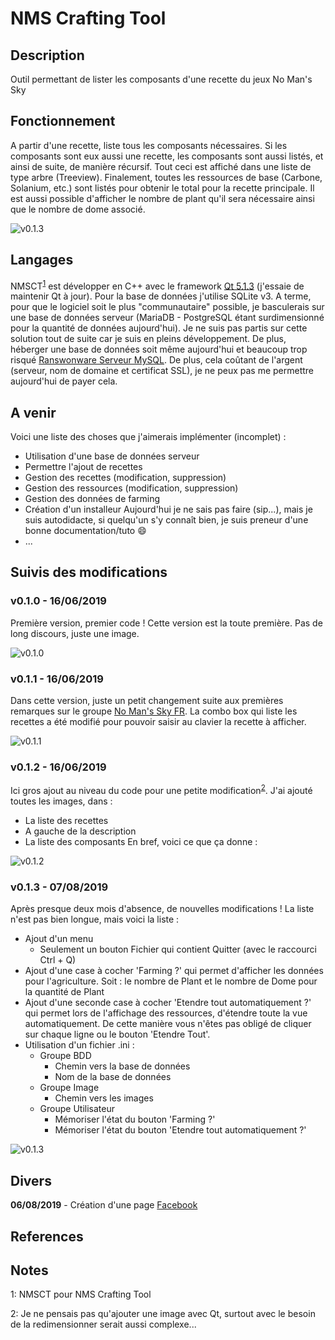 # NMS Crafting Tool	

## Description
Outil permettant de lister les composants d'une recette du jeux No Man's Sky

## Fonctionnement
A partir d'une recette, liste tous les composants nécessaires. Si les composants sont eux aussi une recette, les composants sont aussi listés, et ainsi de suite, de manière récursif. Tout ceci est affiché dans une liste de type arbre (Treeview).
Finalement, toutes les ressources de base (Carbone, Solanium, etc.) sont listés pour obtenir le total pour la recette principale.
Il est aussi possible d'afficher le nombre de plant qu'il sera nécessaire ainsi que le nombre de dome associé.

![v0.1.3](https://i.imgur.com/E6wt7TM.jpg)

## Langages
NMSCT<sup>[1](#nmsct)</sup> est développer en C++ avec le framework [Qt 5.1.3][Qt] (j'essaie de maintenir Qt à jour).
Pour la base de données j'utilise SQLite v3. A terme, pour que le logiciel soit le plus "communautaire" possible, je basculerais sur une base de données serveur (MariaDB - PostgreSQL étant surdimensionné pour la quantité de données aujourd'hui).
Je ne suis pas partis sur cette solution tout de suite car je suis en pleins développement. De plus, héberger une base de données soit même aujourd'hui et beaucoup trop risqué [Ranswonware Serveur MySQL][ransonwareBDD]. De plus, cela coûtant de l'argent (serveur, nom de domaine et certificat SSL), je ne peux pas me permettre aujourd'hui de payer cela.

## A venir
Voici une liste des choses que j'aimerais implémenter (incomplet) :
* Utilisation d'une base de données serveur
* Permettre l'ajout de recettes
* Gestion des recettes (modification, suppression)
* Gestion des ressources (modification, suppression)
* Gestion des données de farming
* Création d'un installeur
  Aujourd'hui je ne sais pas faire (sip...), mais je suis autodidacte, si quelqu'un s'y connaît bien, je suis preneur d'une bonne documentation/tuto :smile:
* ...

## Suivis des modifications

### v0.1.0 - 16/06/2019
Première version, premier code !
Cette version est la toute première.
Pas de long discours, juste une image.

![v0.1.0](https://i.imgur.com/qQvWFiU.jpg)

### v0.1.1 - 16/06/2019
Dans cette version, juste un petit changement suite aux premières remarques sur le groupe [No Man's Sky FR][nmsfr].
La combo box qui liste les recettes a été modifié pour pouvoir saisir au clavier la recette à afficher.

![v0.1.1](https://i.imgur.com/70CpomY.jpg)

### v0.1.2 - 16/06/2019
Ici gros ajout au niveau du code pour une petite modification<sup>[2](#imageQt)</sup>.
J'ai ajouté toutes les images, dans :
* La liste des recettes
* A gauche de la description
* La liste des composants
En bref, voici ce que ça donne :

![v0.1.2](https://i.imgur.com/x1jGSfd.jpg)

### v0.1.3 - 07/08/2019
Après presque deux mois d'absence, de nouvelles modifications !
La liste n'est pas bien longue, mais voici la liste :
* Ajout d'un menu
  - Seulement un bouton Fichier qui contient Quitter (avec le raccourci Ctrl + Q)
* Ajout d'une case à cocher 'Farming ?' qui permet d'afficher les données pour l'agriculture. Soit : le nombre de Plant et le nombre de Dome pour la quantité de Plant
* Ajout d'une seconde case à cocher 'Etendre tout automatiquement ?' qui permet lors de l'affichage des ressources, d'étendre toute la vue automatiquement. De cette manière vous n'êtes pas obligé de cliquer sur chaque ligne ou le bouton 'Etendre Tout'.
* Utilisation d'un fichier .ini :
  - Groupe BDD
    + Chemin vers la base de données
    + Nom de la base de données
  - Groupe Image
    + Chemin vers les images
  - Groupe Utilisateur
    + Mémoriser l'état du bouton 'Farming ?'
    + Mémoriser l'état du bouton 'Etendre tout automatiquement ?'

![v0.1.3](https://i.imgur.com/E6wt7TM.jpg)

## Divers
**06/08/2019** - Création d'une page [Facebook][nmsctFacebook]

## References
[Qt]: https://www.qt.io/
[ransonwareBDD]: https://www.silicon.fr/grandcrab-242223.html
[nmsfr]: https://www.facebook.com/groups/215415605504595
[nmsctFacebook]: https://www.facebook.com/NMS-Crafting-Tool-107068020644537

## Notes
<a name="nmsct">1</a>: NMSCT pour NMS Crafting Tool

<a name="imageQt">2</a>: Je ne pensais pas qu'ajouter une image avec Qt, surtout avec le besoin de la redimensionner serait aussi complexe...
